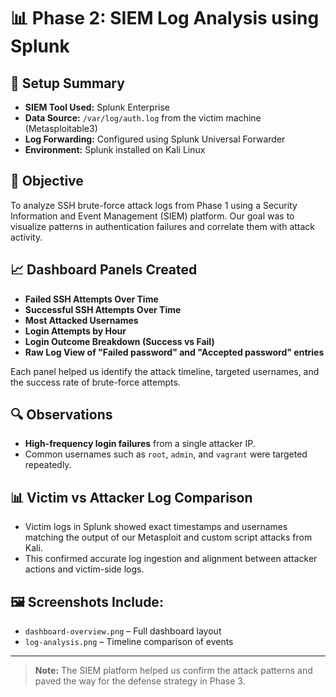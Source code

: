 # 📊 Phase 2: SIEM Log Analysis using Splunk

## 🔧 Setup Summary
- **SIEM Tool Used:** Splunk Enterprise
- **Data Source:** `/var/log/auth.log` from the victim machine (Metasploitable3)
- **Log Forwarding:** Configured using Splunk Universal Forwarder
- **Environment:** Splunk installed on Kali Linux

## 🎯 Objective
To analyze SSH brute-force attack logs from Phase 1 using a Security Information and Event Management (SIEM) platform. Our goal was to visualize patterns in authentication failures and correlate them with attack activity.

## 📈 Dashboard Panels Created
- **Failed SSH Attempts Over Time**
- **Successful SSH Attempts Over Time** 
- **Most Attacked Usernames**  
- **Login Attempts by Hour**  
- **Login Outcome Breakdown (Success vs Fail)**  
- **Raw Log View of "Failed password" and "Accepted password" entries**

Each panel helped us identify the attack timeline, targeted usernames, and the success rate of brute-force attempts.

## 🔍 Observations
- **High-frequency login failures** from a single attacker IP.
- Common usernames such as `root`, `admin`, and `vagrant` were targeted repeatedly.

## 📊 Victim vs Attacker Log Comparison
- Victim logs in Splunk showed exact timestamps and usernames matching the output of our Metasploit and custom script attacks from Kali.
- This confirmed accurate log ingestion and alignment between attacker actions and victim-side logs.

## 🖼️ Screenshots Include:
- `dashboard-overview.png` – Full dashboard layout
- `log-analysis.png` – Timeline comparison of events

---

> **Note:** The SIEM platform helped us confirm the attack patterns and paved the way for the defense strategy in Phase 3.
